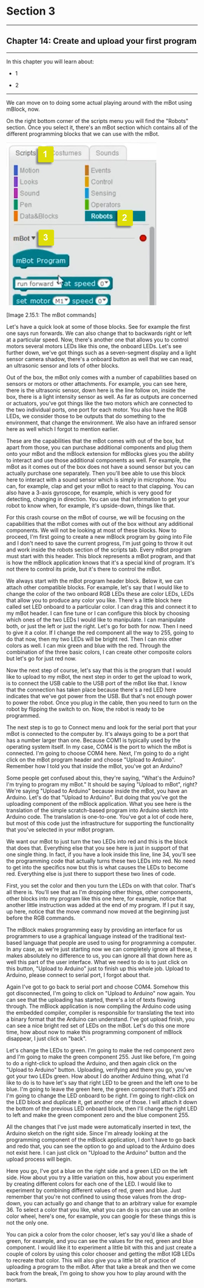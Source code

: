 # Section 3

---

## Chapter 14: Create and upload your first program

---

In this chapter you will learn about:

* 1

* 2

---

We can move on to doing some actual playing around with the mBot using mBlock, now.

On the right bottom corner of the scripts menu you will find the "Robots" section. Once you select it, there's an mBot section which contains all of the different programming blocks that we can use with the mBot.

![](/assets/Img.3.15.1.jpg)

\[Image 2.15.1: The mBot commands\]

Let's have a quick look at some of those blocks. See for example the first one says run forwards. We can also change that to backwards right or left at a particular speed. Now, there's another one that allows you to control motors several motors LEDs like this one, the onboard LEDs. Let's see further down, we've got things such as a seven-segment display and a light sensor camera shadow, there's a onboard button as well that we can read, an ultrasonic sensor and lots of other blocks.

Out of the box, the mBot only comes with a number of capabilities based on sensors or motors or other attachments. For example, you can see here, there is the ultrasonic sensor, down here is the line follow on, inside the box, there is a light intensity sensor as well. As far as outputs are concerned or actuators, you've got things like the two motors which are connected to the two individual ports, one port for each motor. You also have the RGB LEDs, we consider those to be outputs that do something to the environment, that change the environment. We also have an infrared sensor here as well which I forgot to mention earlier.

These are the capabilities that the mBot comes with out of the box, but apart from those, you can purchase additional components and plug them onto your mBot and the mBlock extension for mBlocks gives you the ability to interact and use those additional components as well. For example, the mBot as it comes out of the box does not have a sound sensor but you can actually purchase one separately. Then you'll bee able to use this block here to interact with a sound sensor which is simply in microphone. You can, for example, clap and get your mBot to react to that clapping. You can also have a 3-axis gyroscope, for example, which is very good for detecting, changing in direction. You can use that information to get your robot to know when, for example, it's upside-down, things like that.

For this crash course on the mBot of course, we will be focusing on the capabilities that the mBot comes with out of the box without any additional components. We will not be looking at most of these blocks. Now to proceed, I'm first going to create a new mBlock program by going into File and I don't need to save the current progress, I'm just going to throw it out and work inside the robots section of the scripts tab. Every mBot program must start with this header. This block represents a mBot program, and that is how the mBlock application knows that it's a special kind of program. It's not there to control its pride, but it's there to control the mBot.

We always start with the mBot program header block. Below it, we can attach other compatible blocks. For example, let's say that I would like to change the color of the two onboard RGB LEDs these are color LEDs, LEDs that allow you to produce any color you like. There's a little block here called set LED onboard to a particular color. I can drag this and connect it to my mBot header. I can fine tune or I can configure this block by choosing which ones of the two LEDs I would like to manipulate. I can manipulate both, or just the left or just the right. Let's go for both for now. Then I need to give it a color. If I change the red component all the way to 255, going to do that now, then my two LEDs will be bright red. Then I can mix other colors as well. I can mix green and blue with the red. Through the combination of the three basic colors, I can create other composite colors but let's go for just red now.

Now the next step of course, let's say that this is the program that I would like to upload to my mBot, the next step in order to get the upload to work, is to connect the USB cable to the USB port of the mBot like that. I know that the connection has taken place because there's a red LED here indicates that we've got power from the USB. But that's not enough power to power the robot. Once you plug in the cable, then you need to turn on the robot by flipping the switch to on. Now, the robot is ready to be programmed.

The next step is to go to Connect menu and look for the serial port that your mBot is connected to the computer by. It's always going to be a port that has a number larger than one. Because COM1 is typically used by the operating system itself. In my case, COM4 is the port to which the mBot is connected. I'm going to choose COM4 here. Next, I'm going to do a right click on the mBot program header and choose "Upload to Arduino". Remember how I told you that inside the mBot, you've got an Arduino?

Some people get confused about this, they're saying, "What's the Arduino? I'm trying to program my mBot." It should be saying "Upload to mBot", right? We're saying "Upload to Arduino" because inside the mBot, you have an Arduino. Let's do that "Upload to Arduino". But doing that you've got the uploading component of the mBlock application. What you see here is the translation of the simple scratch-based program into Arduino sketch into Arduino code. The translation is one-to-one. You've got a lot of code here, but most of this code just the infrastructure for supporting the functionality that you've selected in your mBot program.

We want our mBot to just turn the two LEDs into red and this is the block that does that. Everything else that you see here is just in support of that one single thing. In fact, if you have a look inside this line, line 34, you'll see the programming code that actually turns these two LEDs into red. No need to get into the specifics now but this is what causes the LEDs to become red. Everything else is just there to support these two lines of code.

First, you set the color and then you turn the LEDs on with that color. That's all there is. You'll see that as I'm dropping other things, other components, other blocks into my program like this one here, for example, notice that another little instruction was added at the end of my program. If I put it say, up here, notice that the move command now moved at the beginning just before the RGB commands.

The mBlock makes programming easy by providing an interface for us programmers to use a graphical language instead of the traditional text-based language that people are used to using for programming a computer. In any case, as we're just starting now we can completely ignore all these, it makes absolutely no difference to us, you can ignore all that down here as well this part of the user interface. What we need to do is to just click on this button, "Upload to Arduino" just to finish up this whole job. Upload to Arduino, please connect to serial port, I forgot about that.

Again I've got to go back to serial port and choose COM4. Somehow this got disconnected, I'm going to click on "Upload to Arduino" now again. You can see that the uploading has started, there's a lot of texts flowing through. The mBlock application is now compiling the Arduino code using the embedded compiler, compiler is responsible for translating the text into a binary format that the Arduino can understand. I've got upload finish, you can see a nice bright red set of LEDs on the mBot. Let's do this one more time, how about now to make this programming component of mBlock disappear, I just click on "back".

Let's change the LEDs to green. I'm going to make the red component zero and I'm going to make the green component 255. Just like before, I'm going to do a right-click to upload the Arduino, and then again click on the "Upload to Arduino" button. Uploading, verifying and there you go, you've got your two LEDs green. How about I do another Arduino thing, what I'd like to do is to have let's say that right LED to be green and the left one to be blue. I'm going to leave the green here, the green component that's 255 and I'm going to change the LED onboard to be right. I'm going to right-click on the LED block and duplicate it, get another one of those. I will attach it down the bottom of the previous LED onboard block, then I'll change the right LED to left and make the green component zero and the blue component 255.

All the changes that I've just made were automatically inserted in text, the Arduino sketch on the right side. Since I'm already looking at the programming component of the mBlock application, I don't have to go back and redo that, you can see the option to go and upload to the Arduino does not exist here. I can just click on "Upload to the Arduino" button and the upload process will begin.

Here you go, I've got a blue on the right side and a green LED on the left side. How about you try a little variation on this, how about you experiment by creating different colors for each one of the LED. I would like to experiment by combining different values of red, green and blue. Just remember that you're not confined to using those values from the drop-down, you can actually go and change that to an arbitrary value for example 36. To select a color that you like, what you can do is you can use an online color wheel, here's one, for example, you can google for these things this is not the only one.

You can pick a color from the color chooser, let's say you'd like a shade of green, for example, and you can see the values for the red, green and blue component. I would like it to experiment a little bit with this and just create a couple of colors by using this color chooser and getting the mBot IGB LEDs to recreate that color. This will also give you a little bit of practice of uploading a program to the mBot. After that take a break and then we come back from the break, I'm going to show you how to play around with the mortars.

